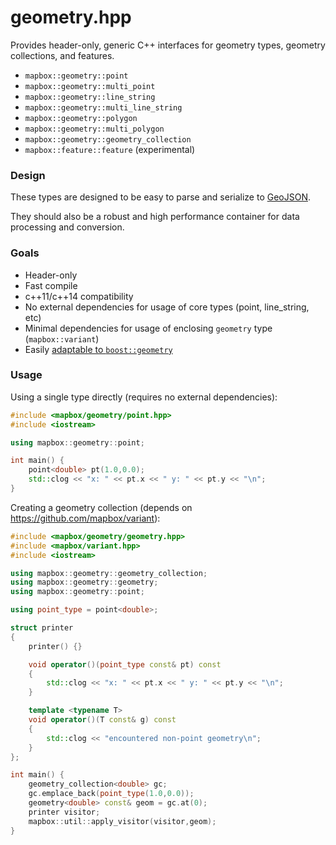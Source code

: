 # geometry.hpp

Provides header-only, generic C++ interfaces for geometry types, geometry collections, and features.

 - `mapbox::geometry::point`
 - `mapbox::geometry::multi_point`
 - `mapbox::geometry::line_string`
 - `mapbox::geometry::multi_line_string`
 - `mapbox::geometry::polygon`
 - `mapbox::geometry::multi_polygon`
 - `mapbox::geometry::geometry_collection`
 - `mapbox::feature::feature` (experimental)

### Design

These types are designed to be easy to parse and serialize to [GeoJSON](http://geojson.org/).

They should also be a robust and high performance container for data processing and conversion.


### Goals

 - Header-only
 - Fast compile
 - c++11/c++14 compatibility
 - No external dependencies for usage of core types (point, line_string, etc)
 - Minimal dependencies for usage of enclosing `geometry` type (`mapbox::variant`)
 - Easily [adaptable to `boost::geometry`](http://www.boost.org/doc/libs/1_56_0/libs/geometry/doc/html/geometry/examples/example__adapting_a_legacy_geometry_object_model.html)


### Usage

Using a single type directly (requires no external dependencies):

```cpp
#include <mapbox/geometry/point.hpp>
#include <iostream>

using mapbox::geometry::point;

int main() {
    point<double> pt(1.0,0.0);
    std::clog << "x: " << pt.x << " y: " << pt.y << "\n";
}
```

Creating a geometry collection (depends on https://github.com/mapbox/variant):

```cpp
#include <mapbox/geometry/geometry.hpp>
#include <mapbox/variant.hpp>
#include <iostream>

using mapbox::geometry::geometry_collection;
using mapbox::geometry::geometry;
using mapbox::geometry::point;

using point_type = point<double>;

struct printer
{
    printer() {}

    void operator()(point_type const& pt) const
    {
        std::clog << "x: " << pt.x << " y: " << pt.y << "\n";
    }

    template <typename T>
    void operator()(T const& g) const
    {
        std::clog << "encountered non-point geometry\n";
    }
};

int main() {
    geometry_collection<double> gc;
    gc.emplace_back(point_type(1.0,0.0));
    geometry<double> const& geom = gc.at(0);
    printer visitor;
    mapbox::util::apply_visitor(visitor,geom);
}
```
